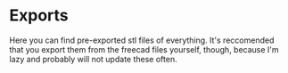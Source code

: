 # Exports
Here you can find pre-exported stl files of everything. It's reccomended that you export them from the freecad files yourself, though, because I'm lazy and probably will not update these often.
